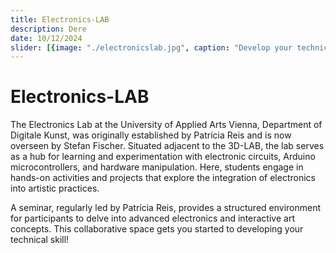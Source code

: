 ```yaml
---
title: Electronics-LAB
description: Dere
date: 10/12/2024
slider: [{image: "./electronicslab.jpg", caption: "Develop your technical skill!"},]
---
```

# Electronics-LAB

The Electronics Lab at the University of Applied Arts Vienna, Department of Digitale Kunst, was originally established by Patrícia Reis and is now overseen by Stefan Fischer. Situated adjacent to the 3D-LAB, the lab serves as a hub for learning and experimentation with electronic circuits, Arduino microcontrollers, and hardware manipulation. Here, students engage in hands-on activities and projects that explore the integration of electronics into artistic practices.

A seminar, regularly led by Patrícia Reis, provides a structured environment for participants to delve into advanced electronics and interactive art concepts. This collaborative space gets you started to developing your technical skill!
